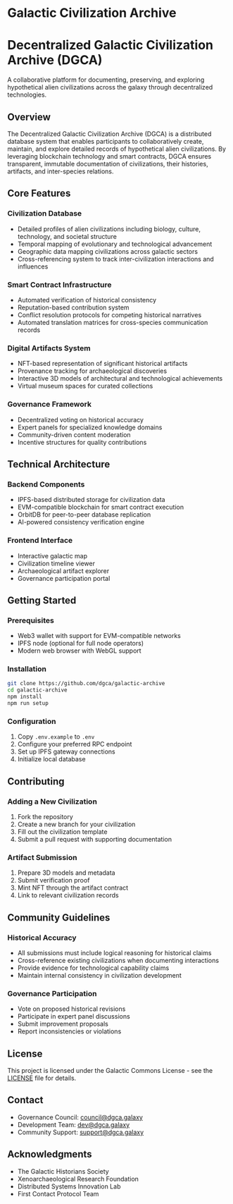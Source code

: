 # Galactic Civilization Archive

# Decentralized Galactic Civilization Archive (DGCA)

A collaborative platform for documenting, preserving, and exploring hypothetical alien civilizations across the galaxy through decentralized technologies.

## Overview

The Decentralized Galactic Civilization Archive (DGCA) is a distributed database system that enables participants to collaboratively create, maintain, and explore detailed records of hypothetical alien civilizations. By leveraging blockchain technology and smart contracts, DGCA ensures transparent, immutable documentation of civilizations, their histories, artifacts, and inter-species relations.

## Core Features

### Civilization Database
- Detailed profiles of alien civilizations including biology, culture, technology, and societal structure
- Temporal mapping of evolutionary and technological advancement
- Geographic data mapping civilizations across galactic sectors
- Cross-referencing system to track inter-civilization interactions and influences

### Smart Contract Infrastructure
- Automated verification of historical consistency
- Reputation-based contribution system
- Conflict resolution protocols for competing historical narratives
- Automated translation matrices for cross-species communication records

### Digital Artifacts System
- NFT-based representation of significant historical artifacts
- Provenance tracking for archaeological discoveries
- Interactive 3D models of architectural and technological achievements
- Virtual museum spaces for curated collections

### Governance Framework
- Decentralized voting on historical accuracy
- Expert panels for specialized knowledge domains
- Community-driven content moderation
- Incentive structures for quality contributions

## Technical Architecture

### Backend Components
- IPFS-based distributed storage for civilization data
- EVM-compatible blockchain for smart contract execution
- OrbitDB for peer-to-peer database replication
- AI-powered consistency verification engine

### Frontend Interface
- Interactive galactic map
- Civilization timeline viewer
- Archaeological artifact explorer
- Governance participation portal

## Getting Started

### Prerequisites
- Web3 wallet with support for EVM-compatible networks
- IPFS node (optional for full node operators)
- Modern web browser with WebGL support

### Installation
```bash
git clone https://github.com/dgca/galactic-archive
cd galactic-archive
npm install
npm run setup
```

### Configuration
1. Copy `.env.example` to `.env`
2. Configure your preferred RPC endpoint
3. Set up IPFS gateway connections
4. Initialize local database

## Contributing

### Adding a New Civilization
1. Fork the repository
2. Create a new branch for your civilization
3. Fill out the civilization template
4. Submit a pull request with supporting documentation

### Artifact Submission
1. Prepare 3D models and metadata
2. Submit verification proof
3. Mint NFT through the artifact contract
4. Link to relevant civilization records

## Community Guidelines

### Historical Accuracy
- All submissions must include logical reasoning for historical claims
- Cross-reference existing civilizations when documenting interactions
- Provide evidence for technological capability claims
- Maintain internal consistency in civilization development

### Governance Participation
- Vote on proposed historical revisions
- Participate in expert panel discussions
- Submit improvement proposals
- Report inconsistencies or violations

## License

This project is licensed under the Galactic Commons License - see the [LICENSE](LICENSE) file for details.

## Contact

- Governance Council: council@dgca.galaxy
- Development Team: dev@dgca.galaxy
- Community Support: support@dgca.galaxy

## Acknowledgments

- The Galactic Historians Society
- Xenoarchaeological Research Foundation
- Distributed Systems Innovation Lab
- First Contact Protocol Team
